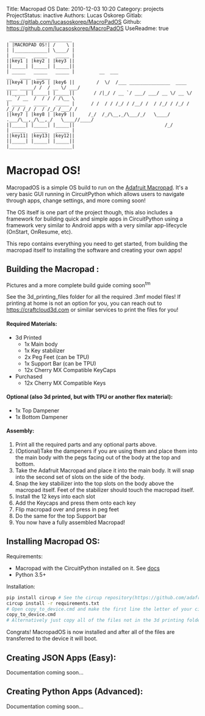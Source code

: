 Title: Macropad OS
Date: 2010-12-03 10:20
Category: projects
ProjectStatus: inactive
Authors: Lucas Oskorep
Gitlab: https://gitlab.com/lucasoskorep/MacroPadOS
Github: https://github.com/lucasoskorep/MacroPadOS
UseReadme: true

[//]: # (anchor)
``` 
 _______________________
| |MACROPAD OS!| /    \ | 
| |____________| \____/ |
| _____   _____   _____ |
||key1 | |key2 | |key3 ||
||_____| |_____| |_____||
| _____   _____   _____ |         __  ___                                      __   ____  _____
||key4 | |key5 | |key6 ||        /  \/  /___ _______________  ____  ____ _____/ /  / __ \/ ___/
||_____| |_____| |_____||       / /|_/ / __ `/ ___/ ___/ __ \/ __ \/ __ `/ __  /  / / / /\__ \ 
| _____   _____   _____ |      / /  / / /_/ / /__/ /  / /_/ / /_/ / /_/ / /_/ /  / /_/ /___/ / 
||key7 | |key8 | |key9 ||     /_/  /_/\__,_/\___/_/   \____/ .___/\__,_/\__,_/   \____//____/  
||_____| |_____| |_____||                                 /_/        
| _____   _____   _____ |
||key11| |key13| |key12||
||_____| |_____| |_____||
|_______________________|
```

# Macropad OS!

MacropadOS is a simple OS build to run on the [Adafruit Macropad](https://www.adafruit.com/product/5128).  It's a very 
basic GUI running in CircuitPython which allows users to navigate through apps, change settings, and more coming soon!

The OS itself is one part of the project though, this also includes a framework for building quick and simple apps in 
CircuitPython using a framework very similar to Android apps with a very similar app-lifecycle (OnStart, OnResume, etc). 

This repo contains everything you need to get started, from building the macropad itself to installing the software and 
creating your own apps!


## Building the Macropad :
Pictures and a more complete build guide coming soon<sup>tm</sup>

See the 3d_printing_files folder for all the required .3mf model files!
If printing at home is not an option for you, you can reach out to https://craftcloud3d.com or similar services to 
print the files for you! 


#### Required Materials:
* 3d Printed
  * 1x Main body
  * 1x Key stabilizer
  * 2x Peg Feet (can be TPU)
  * 1x Support Bar (can be TPU)
  * 12x Cherry MX Compatible KeyCaps
* Purchased
  * 12x Cherry MX Compatible Keys

#### Optional (also 3d printed, but with TPU or another flex material):
* 1x Top Dampener
* 1x Bottom Dampener

#### Assembly:
1. Print all the required parts and any optional parts above. 
2. (Optional)Take the dampeners if you are using them and place them into the main body with the pegs facing out of the body at the top and bottom. 
3. Take the Adafruit Macropad and place it into the main body. It will snap into the second set of slots on the side of the body. 
4. Snap the key stabilizer into the top slots on the body above the macropad itself.  Feet of the stabilizer should touch the macropad itself. 
5. Install the 12 keys into each slot
6. Add the Keycaps and press them onto each key
7. Flip macropad over and press in peg feet
8. Do the same for the top Support bar
9. You now have a fully assembled Macropad!



## Installing Macropad OS:
Requirements:
* Macropad with the CircuitPython installed on it.  See [docs](https://CircuitPython.org/board/adafruit_macropad_rp2040/)
* Python 3.5+ 

Installation:
```bash
pip install circup # See the circup repository(https://github.com/adafruit/circup) for any issues installing circup
circup install -r requirements.txt
# Open copy_to_device.cmd and make the first line the letter of your circutpython drive
copy_to_device.cmd
# Alternatively just copy all of the files not in the 3d printing folder and copy them to the CircuitPython device
```

Congrats!  MacropadOS is now installed and after all of the files are transferred to the device it will boot. 

## Creating JSON Apps (Easy):

Documentation coming soon...

## Creating Python Apps (Advanced):

Documentation coming soon...


